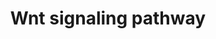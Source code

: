 ---
annotations:
- id: PW:0000008
  parent: signaling pathway
  type: Pathway Ontology
  value: Wnt signaling pathway
authors:
- MaintBot
- Thomas
- Mkutmon
- Eweitz
- Egonw
description: 'Wnt family of proteins are a large family of cysteine-rich secreted
  glycoproteins that regulate cell-cell interactions. They bind to members of the
  Frizzled family of 7 transmembrane receptors. Binding of Wnt to its receptors leads
  to activation of at least 3 distinct pathways: i) the canonical beta catenin pathway,
  ii) the planar cell polarity pathway, and, iii) the calcium pathway. In the canonical
  beta catenin pathway, binding of Wnt to its receptors leads to stabilization of
  beta catenin in the cytosol followed by its translocation into the nucleus where
  it activates the transcription factor Tcf/Lef leading to upregulation of target
  genes. The non canonical planar cell polarity pathway involves activation of Dishevelled,
  small G proteins (Rho/Rac) and JNK. The non canonical calcium pathway involves activation
  of calcium sensitive kinases, PKC and CAMKII by Dishevelled. The Wnt signaling pathway
  is similar to the Hedgehog pathway in many respects. Abnormalities in the Wnt signaling
  pathway are associated with a large variety of human malignancies including tumors
  of breast, colon, pancreas, liver and bone.  Source: [http://www.netpath.org/pathways?path_id=NetPath_8
  NethPath]  ''''''Additional comments:'''''' This cancer signaling pathway is available
  at Cancer Cell Map (http://cancer.cellmap.org) and NetPath (http://www.netpath.org)
  and is part of a collaborative project between the Computational Biology Center
  at Memorial Sloan-Kettering Cancer Center (http://cbio.mskcc.org), PandeyLab at
  Johns Hopkins University (http://pandeylab.igm.jhmi.edu) and Institute of Bioinformatics
  (http://www.ibioinformatics.org). If you use this pathway, please cite the Cancer
  Cell Map and NetPath websites until the pathway is published.'
last-edited: 2021-12-17
organisms:
- Pan troglodytes
redirect_from:
- /index.php/Pathway:WP862
- /instance/WP862
revision: null
schema-jsonld:
- '@context': https://schema.org/
  '@id': https://wikipathways.github.io/pathways/WP862.html
  '@type': Dataset
  creator:
    '@type': Organization
    name: WikiPathways
  description: 'Wnt family of proteins are a large family of cysteine-rich secreted
    glycoproteins that regulate cell-cell interactions. They bind to members of the
    Frizzled family of 7 transmembrane receptors. Binding of Wnt to its receptors
    leads to activation of at least 3 distinct pathways: i) the canonical beta catenin
    pathway, ii) the planar cell polarity pathway, and, iii) the calcium pathway.
    In the canonical beta catenin pathway, binding of Wnt to its receptors leads to
    stabilization of beta catenin in the cytosol followed by its translocation into
    the nucleus where it activates the transcription factor Tcf/Lef leading to upregulation
    of target genes. The non canonical planar cell polarity pathway involves activation
    of Dishevelled, small G proteins (Rho/Rac) and JNK. The non canonical calcium
    pathway involves activation of calcium sensitive kinases, PKC and CAMKII by Dishevelled.
    The Wnt signaling pathway is similar to the Hedgehog pathway in many respects.
    Abnormalities in the Wnt signaling pathway are associated with a large variety
    of human malignancies including tumors of breast, colon, pancreas, liver and bone.  Source:
    [http://www.netpath.org/pathways?path_id=NetPath_8 NethPath]  ''''''Additional
    comments:'''''' This cancer signaling pathway is available at Cancer Cell Map
    (http://cancer.cellmap.org) and NetPath (http://www.netpath.org) and is part of
    a collaborative project between the Computational Biology Center at Memorial Sloan-Kettering
    Cancer Center (http://cbio.mskcc.org), PandeyLab at Johns Hopkins University (http://pandeylab.igm.jhmi.edu)
    and Institute of Bioinformatics (http://www.ibioinformatics.org). If you use this
    pathway, please cite the Cancer Cell Map and NetPath websites until the pathway
    is published.'
  keywords:
  - AKT1
  - ANKRD6
  - APC
  - ARRB1
  - ARRB2
  - AXIN1
  - AXIN2
  - BCL9
  - BRD7
  - BTRC
  - CAMK2A
  - CAMK2B
  - CAMK2D
  - CAMK2G
  - CCND1
  - CDC2
  - CDC25C
  - CDH1
  - CRYBB2
  - CSNK1A1
  - CSNK1D
  - CSNK1E
  - CSNK2A1
  - CSNK2A2
  - CSNK2B
  - CTBP1
  - CTBP2
  - CTNNB1
  - CTNNBIP1
  - CUL1
  - CXXC4
  - DAAM1
  - DAB2
  - DKK1
  - DLG1
  - DLG2
  - DLG4
  - DVL1
  - DVL2
  - DVL3
  - EP300
  - FHL2
  - FRAT1
  - FRAT2
  - FZD1
  - FZD2
  - FZD4
  - FZD5
  - FZD6
  - FZD7
  - FZD8
  - FZD9
  - GSK3B
  - HIPK2
  - JUN
  - JUP
  - LEF1
  - LRP1
  - LRP5
  - LRP6
  - MAGI3
  - MAP1B
  - MAP3K7
  - MAPK1
  - MAPK3
  - MAPK8
  - MAPK8IP1
  - MAPK9
  - MARK2
  - MYB
  - NKD1
  - NLK
  - NR5A1
  - PAX2
  - PIAS4
  - PIN1
  - PPP2CA
  - PRKCA
  - PRKCB1
  - PRKCG
  - RAC1
  - RAF1
  - RHOA
  - ROR2
  - RUNX2
  - RUVBL1
  - SALL1
  - SENP2
  - SFRP1
  - SFRP2
  - SKP1
  - SMAD3
  - SMAD4
  - SOX1
  - SOX9
  - SUMO1
  - SUMO2
  - TAX1BP3
  - TBP
  - TCF3
  - TCF4
  - TFAP2A
  - VANGL2
  - WNT1
  - WNT2
  - WNT3
  - WNT3A
  - WNT4
  - WNT5A
  - WNT7A
  license: CC0
  name: Wnt signaling pathway
seo: CreativeWork
title: Wnt signaling pathway
wpid: WP862
---